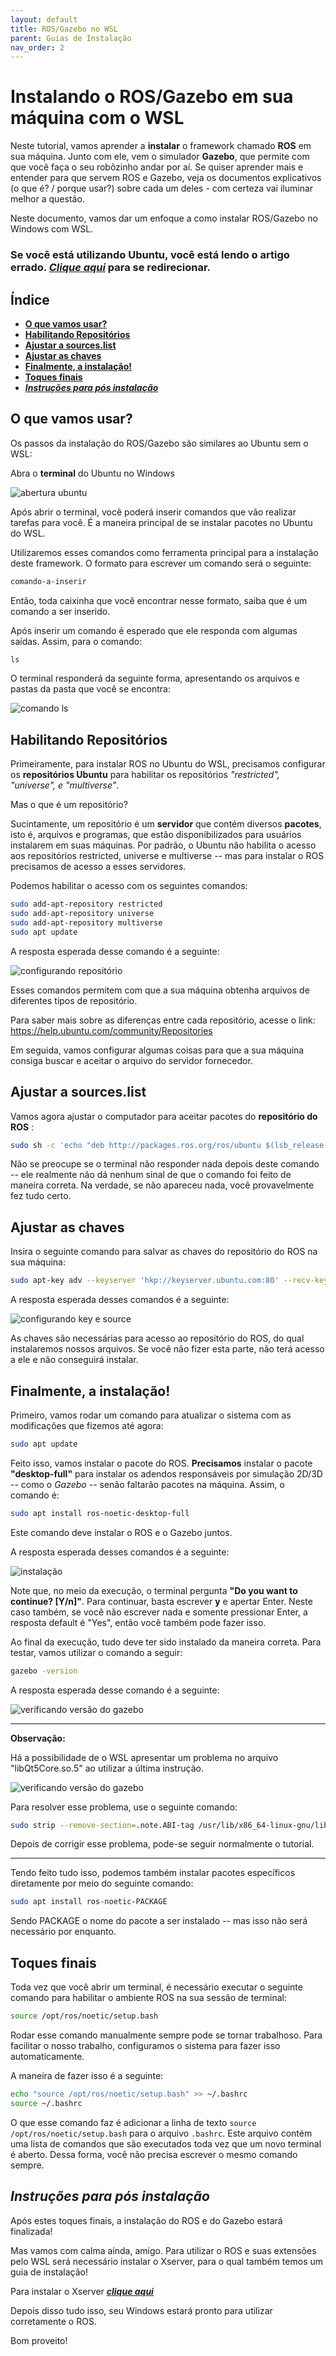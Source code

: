 ```yaml
---
layout: default
title: ROS/Gazebo no WSL
parent: Guias de Instalação
nav_order: 2
---
```



# **Instalando o ROS/Gazebo em sua máquina com o WSL**

Neste tutorial, vamos aprender a **instalar** o framework chamado **ROS** em sua máquina. Junto com ele, vem o simulador **Gazebo**, que permite com que você faça o seu robôzinho andar por aí.
Se quiser aprender mais e entender para que servem ROS e Gazebo, veja os documentos explicativos (o que é? / porque usar?) sobre cada um deles - com certeza vai iluminar melhor a questão.

Neste documento, vamos dar um enfoque a como instalar ROS/Gazebo no Windows com WSL.

### **Se você está utilizando Ubuntu, você está lendo o artigo errado. ***[Clique aqui](../InstalationGuides/ROSGazeboUbuntu.md)*** para se redirecionar.**

## **Índice**<!-- omit in toc -->

- [**O que vamos usar?**](#o-que-vamos-usar)
- [**Habilitando Repositórios**](#habilitando-repositórios)
- [**Ajustar a sources.list**](#ajustar-a-sourceslist)
- [**Ajustar as chaves**](#ajustar-as-chaves)
- [**Finalmente, a instalação!**](#finalmente-a-instalação)
- [**Toques finais**](#toques-finais)
- [***Instruções para pós instalação***](#instruções-para-pós-instalação)


## **O que vamos usar?**

Os passos da instalação do ROS/Gazebo são similares ao Ubuntu sem o WSL:

Abra o **terminal** do Ubuntu no Windows

![abertura ubuntu](../assets/gif/ROSGazebo/WSL/0_opening_ubuntu.gif)

Após abrir o terminal, você poderá inserir comandos que vão realizar tarefas para você. É a maneira principal de se instalar pacotes no Ubuntu do WSL.

Utilizaremos esses comandos como ferramenta principal para a instalação deste framework.
O formato para escrever um comando será o seguinte:
```bash
comando-a-inserir
```
Então, toda caixinha que você encontrar nesse formato, saiba que é um comando a ser inserido.

Após inserir um comando é esperado que ele responda com algumas saídas. Assim, para o comando:

```bash
ls
```
O terminal responderá da seguinte forma, apresentando os arquivos e pastas da pasta que você se encontra:

![comando ls](../assets/gif/ROSGazebo/WSL/command_ls.gif)

## **Habilitando Repositórios**

Primeiramente, para instalar ROS no Ubuntu do WSL, precisamos configurar os **repositórios Ubuntu** para habilitar os repositórios *"restricted", "universe", e "multiverse"*.

Mas o que é um repositório?

Sucintamente, um repositório é um **servidor** que contém diversos **pacotes**, isto é, arquivos e programas, que estão disponibilizados para usuários instalarem em suas máquinas. Por padrão, o Ubuntu não habilita o acesso aos repositórios restricted, universe e multiverse -- mas para instalar o ROS precisamos de acesso a esses servidores.

Podemos habilitar o acesso com os seguintes comandos:

``` bash
sudo add-apt-repository restricted
sudo add-apt-repository universe
sudo add-apt-repository multiverse
sudo apt update
```
A resposta esperada desse comando é a seguinte:

![configurando repositório](../assets/gif/ROSGazebo/WSL/1_repositories.gif)

Esses comandos permitem com que a sua máquina obtenha arquivos de diferentes tipos de repositório.

Para saber mais sobre as diferenças entre cada repositório, acesse o link:
<https://help.ubuntu.com/community/Repositories>

Em seguida, vamos configurar algumas coisas para que a sua máquina consiga buscar e aceitar o arquivo do servidor fornecedor.

## **Ajustar a sources.list**

Vamos agora ajustar o computador para aceitar pacotes do **repositório do ROS** :

```bash
sudo sh -c 'echo "deb http://packages.ros.org/ros/ubuntu $(lsb_release -sc) main" > /etc/apt/sources.list.d/ros-latest.list'
```
Não se preocupe se o terminal não responder nada depois deste comando -- ele realmente não dá nenhum sinal de que o comando foi feito de maneira correta. Na verdade, se não apareceu nada, você provavelmente fez tudo certo.

## **Ajustar as chaves**

Insira o seguinte comando para salvar as chaves do repositório do ROS na sua máquina:

```bash
sudo apt-key adv --keyserver 'hkp://keyserver.ubuntu.com:80' --recv-key C1CF6E31E6BADE8868B172B4F42ED6FBAB17C654
```

A resposta esperada desses comandos é a seguinte:

![configurando key e source](../assets/gif/ROSGazebo/WSL/2_source_key.gif)

As chaves são necessárias para acesso ao repositório do ROS, do qual instalaremos nossos arquivos. Se você não fizer esta parte, não terá acesso a ele e não conseguirá instalar.

## **Finalmente, a instalação!**

Primeiro, vamos rodar um comando para atualizar o sistema com as modificações que fizemos até agora:

```bash
sudo apt update
```
Feito isso, vamos instalar o pacote do ROS. **Precisamos** instalar o pacote **"desktop-full"** para instalar os adendos responsáveis por simulação 2D/3D -- como o *Gazebo* -- senão faltarão pacotes na máquina. Assim, o comando é:

```bash
sudo apt install ros-noetic-desktop-full
```

Este comando deve instalar o ROS e o Gazebo juntos.

A resposta esperada desses comandos é a seguinte:

![instalação](../assets/gif/ROSGazebo/WSL/3_instalation.gif)

Note que, no meio da execução, o terminal pergunta **"Do you want to continue? [Y/n]"**.
Para continuar, basta escrever **y** e apertar Enter.
Neste caso também, se você não escrever nada e somente pressionar Enter, a resposta default é "Yes", então você também pode fazer isso.

Ao final da execução, tudo deve ter sido instalado da maneira correta. Para testar, vamos utilizar o comando a seguir:

```bash
gazebo -version
```

A resposta esperada desse comando é a seguinte:

![verificando versão do gazebo](../assets/gif/ROSGazebo/WSL/gazebo_version.gif)

---
**Observação:**

Há a possibilidade de o WSL apresentar um problema no arquivo "libQt5Core.so.5" ao utilizar a  última instrução. 

![verificando versão do gazebo](../assets/img/ROSGazebo/WSL/error_libQt5Core.jpg)

Para resolver esse problema, use o seguinte comando:

```bash
sudo strip --remove-section=.note.ABI-tag /usr/lib/x86_64-linux-gnu/libQt5Core.so.5
``` 

Depois de corrigir esse problema, pode-se seguir normalmente o tutorial. 

---
Tendo feito tudo isso, podemos também instalar pacotes específicos diretamente por meio do seguinte comando:
```bash
sudo apt install ros-noetic-PACKAGE
```
Sendo PACKAGE o nome do pacote a ser instalado -- mas isso não será necessário por enquanto.


## **Toques finais**

Toda vez que você abrir um terminal, é necessário executar o seguinte comando para habilitar o ambiente ROS na sua sessão de terminal:

```bash
source /opt/ros/noetic/setup.bash
```

Rodar esse comando manualmente sempre pode se tornar trabalhoso. Para facilitar o nosso trabalho, configuramos o sistema para fazer isso automaticamente.

A maneira de fazer isso é a seguinte:

```bash
echo "source /opt/ros/noetic/setup.bash" >> ~/.bashrc
source ~/.bashrc
```

O que esse comando faz é adicionar a linha de texto `source /opt/ros/noetic/setup.bash` para o arquivo `.bashrc`. Este arquivo contém uma lista de comandos que são executados toda vez que um novo terminal é aberto. Dessa forma, você não precisa escrever o mesmo comando sempre.

## ***Instruções para pós instalação***

Após estes toques finais, a instalação do ROS e do Gazebo estará finalizada!

Mas vamos com calma ainda, amigo. Para utilizar o ROS e suas extensões pelo WSL será necessário instalar o Xserver, para o qual também temos um guia de instalação!

Para instalar o Xserver  ***[clique aqui](../InstalationGuides/XServer.md)***

Depois disso tudo isso, seu Windows estará pronto para utilizar corretamente o ROS.

Bom proveito!
